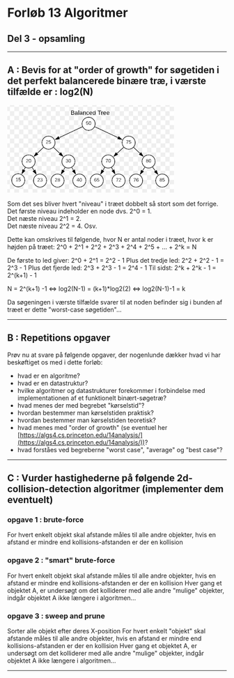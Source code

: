 # Forløb 13 Algoritmer
## Del 3 - opsamling 

---------------------------------

## A : Bevis for at "order of growth" for søgetiden i det perfekt balancerede binære træ, i værste tilfælde er : log2(N)

![b tree](b_tree.png)

Som det ses bliver hvert "niveau" i træet dobbelt så stort som det forrige.  
Det første niveau indeholder en node dvs. 2^0 = 1.   
Det næste niveau 2^1 = 2.   
Det næste niveau 2^2 = 4.
Osv.

Dette kan omskrives til følgende, hvor N er antal noder i træet, hvor k er højden på træet:
2^0 + 2^1 + 2^2 + 2^3 + 2^4 + 2^5 + ... + 2^k = N

De første to led giver:  2^0 + 2^1 = 2^2 - 1
Plus det tredje led: 2^2 + 2^2 - 1 = 2^3 - 1
Plus det fjerde led: 2^3 + 2^3 - 1 = 2^4 - 1
Til sidst:           2^k + 2^k - 1 = 2^(k+1) - 1


N = 2^(k+1) -1 <=> log2(N-1) = (k+1)*log2(2) <=> log2(N-1)-1 = k

Da søgeningen i værste tilfælde svarer til at noden befinder sig i bunden af træet er dette "worst-case søgetiden"... 

---------------------------------

## B : Repetitions opgaver

Prøv nu at svare på følgende opgaver, der nogenlunde dækker hvad vi har beskøftiget os med i dette forløb:

- hvad er en algoritme?
- hvad er en datastruktur?
- hvilke algoritmer og datastrukturer forekommer i forbindelse med implementationen af et funktionelt binært-søgetræ?
- hvad menes der med begrebet "kørselstid"?
- hvordan bestemmer man kørselstiden praktisk?
- hvordan bestemmer man kørselstiden teoretisk?
- hvad menes med "order of growth" (se eventuel her [https://algs4.cs.princeton.edu/14analysis/](https://algs4.cs.princeton.edu/14analysis/))?
- hvad forståes ved begreberne "worst case", "average" og "best case"?

--------------------------------

## C : Vurder hastighederne på følgende 2d-collision-detection algoritmer (implementer dem eventuelt)

### opgave 1 : brute-force
For hvert enkelt objekt skal afstande måles til alle andre objekter, hvis en afstand er mindre end kollisions-afstanden er der en kollision 

### opgave 2 : "smart" brute-force
For hvert enkelt objekt skal afstande måles til alle andre objekter, hvis en afstand er mindre end kollisions-afstanden er der en kollision
Hver gang et objektet A,  er undersøgt om det kolliderer med alle andre "mulige" objekter, indgår objektet A ikke længere i algoritmen...

### opgave 3 : sweep and prune
Sorter alle objekt efter deres X-position
For hvert enkelt "objekt" skal afstande måles til alle andre objekter, hvis en afstand er mindre end kollisions-afstanden er der en kollision
Hver gang et objektet A,  er undersøgt om det kolliderer med alle andre "mulige" objekter, indgår objektet A ikke længere i algoritmen...

--------------------------------




